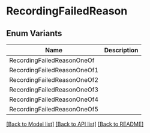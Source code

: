 # RecordingFailedReason

## Enum Variants

| Name | Description |
|---- | -----|
| RecordingFailedReasonOneOf |  |
| RecordingFailedReasonOneOf1 |  |
| RecordingFailedReasonOneOf2 |  |
| RecordingFailedReasonOneOf3 |  |
| RecordingFailedReasonOneOf4 |  |
| RecordingFailedReasonOneOf5 |  |

[[Back to Model list]](../README.md#documentation-for-models) [[Back to API list]](../README.md#documentation-for-api-endpoints) [[Back to README]](../README.md)


